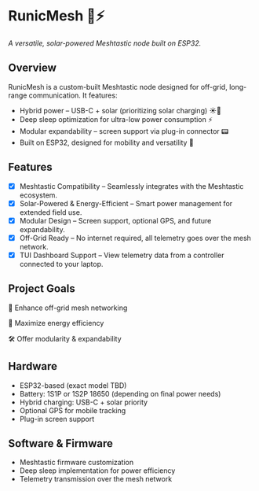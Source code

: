 # RunicMesh 🔮⚡

*A versatile, solar-powered Meshtastic node built on ESP32.*

## Overview

RunicMesh is a custom-built Meshtastic node designed for off-grid, long-range communication. It features:

- Hybrid power – USB-C + solar (prioritizing solar charging) ☀️🔋
- Deep sleep optimization for ultra-low power consumption ⚡
- Modular expandability – screen support via plug-in connector 📟
- Built on ESP32, designed for mobility and versatility 📡

## Features

- [X] Meshtastic Compatibility – Seamlessly integrates with the Meshtastic ecosystem.
- [X] Solar-Powered & Energy-Efficient – Smart power management for extended field use.
- [X] Modular Design – Screen support, optional GPS, and future expandability.
- [X] Off-Grid Ready – No internet required, all telemetry goes over the mesh network.
- [X] TUI Dashboard Support – View telemetry data from a controller connected to your laptop.

## Project Goals

📡 Enhance off-grid mesh networking

🔋 Maximize energy efficiency

🛠️ Offer modularity & expandability

## Hardware

- ESP32-based (exact model TBD)
- Battery: 1S1P or 1S2P 18650 (depending on final power needs)
- Hybrid charging: USB-C + solar priority
- Optional GPS for mobile tracking
- Plug-in screen support

## Software & Firmware

- Meshtastic firmware customization
- Deep sleep implementation for power efficiency
- Telemetry transmission over the mesh network
